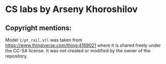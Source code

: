 # CS labs by Arseny Khoroshilov


## Copyright mentions:

Model `1/pt_rail.stl` was taken from https://www.thingiverse.com/thing:4169021 where it is shared freely under the CC-SA license. It was not created or modified by the owner of the repository.